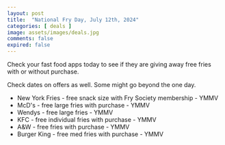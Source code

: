 ```yaml
---
layout: post
title:  "National Fry Day, July 12th, 2024"
categories: [ deals ]
image: assets/images/deals.jpg
comments: false
expired: false
---
```


Check your fast food apps today to see if they are giving away free fries with or without purchase.

Check dates on offers as well.  Some might go beyond the one day.

- New York Fries - free snack size with Fry Society membership - YMMV
- McD's - free large fries with purchase - YMMV
- Wendys - free large fries - YMMV
- KFC - free individual fries with purchase - YMMV
- A&W - free fries with purchase - YMMV
- Burger King - free med fries with purchase - YMMV

